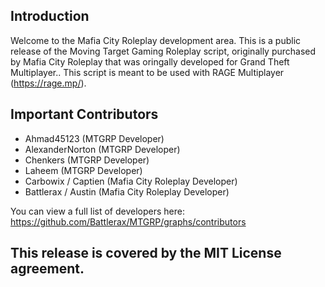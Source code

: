 ## Introduction

Welcome to the Mafia City Roleplay development area. This is a public release of the Moving Target Gaming Roleplay script, originally purchased by Mafia City Roleplay that was oringally developed for Grand Theft Multiplayer.. This script is meant to be used with RAGE Multiplayer (https://rage.mp/). 

## Important Contributors
- Ahmad45123 (MTGRP Developer)
- AlexanderNorton (MTGRP Developer)
- Chenkers (MTGRP Developer)
- Laheem (MTGRP Developer)
- Carbowix / Captien (Mafia City Roleplay Developer)
- Battlerax / Austin (Mafia City Roleplay Developer)

You can view a full list of developers here: https://github.com/Battlerax/MTGRP/graphs/contributors

## This release is covered by the MIT License agreement. 
